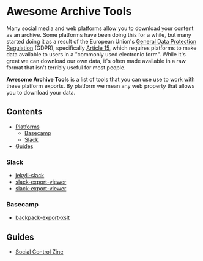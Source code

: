 # Awesome Archive Tools 

Many social media and web platforms allow you to download your content as an
archive. Some platforms have been doing this for a while, but many started doing
it as a result of the European Union's [General Data Protection
Regulation](https://en.wikipedia.org/wiki/General_Data_Protection_Regulation)
(GDPR), specifically [Article 15](https://gdpr-info.eu/art-15-gdpr/), which
requires platforms to make data available to users in a "commonly used
electronic form".  While it's great we can download our own data, it's often
made available in a raw format that isn't terribly useful for most people.

**Awesome Archive Tools** is a list of tools that you can use use to work with
these platform exports. By platform we mean any web property that allows you to
download your data.

## Contents

- [Platforms](#platforms)
  - [Basecamp](#basecamp)
  - [Slack](#slack)
- [Guides](#guides)

### Slack

- [jekyll-slack](https://github.com/mdlincoln/jekyll-slack)
- [slack-export-viewer](https://github.com/hfaran/slack-export-viewer)
- [slack-export-viewer](https://github.com/davidjgoss/slack-export-viewer)

### Basecamp

- [backpack-export-xslt](https://github.com/ryanfb/backpack-export-xslt)

## Guides

- [Social Control Zine](https://www.docnow.io/workshops/social-control-2019/)

